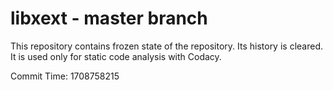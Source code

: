 # libxext - master branch

This repository contains frozen state of the repository.
Its history is cleared. It is used only for static code
analysis with Codacy.

Commit Time: 1708758215